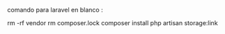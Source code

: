 comando para laravel en blanco : 

rm -rf vendor
rm composer.lock
composer install
php artisan storage:link